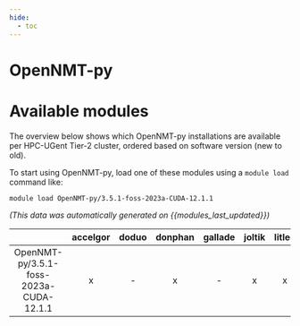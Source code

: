 ```yaml
---
hide:
  - toc
---
```


OpenNMT-py
==========

# Available modules


The overview below shows which OpenNMT-py installations are available per HPC-UGent Tier-2 cluster, ordered based on software version (new to old).

To start using OpenNMT-py, load one of these modules using a `module load` command like:

```shell
module load OpenNMT-py/3.5.1-foss-2023a-CUDA-12.1.1
```

*(This data was automatically generated on {{modules_last_updated}})*

| |accelgor|doduo|donphan|gallade|joltik|litleo|shinx|
| :---: | :---: | :---: | :---: | :---: | :---: | :---: | :---: |
|OpenNMT-py/3.5.1-foss-2023a-CUDA-12.1.1|x|-|x|-|x|x|-|
